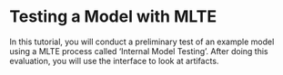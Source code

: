 # Testing a Model with MLTE
In this tutorial, you will conduct a preliminary test of an example model using a MLTE process called ‘Internal Model Testing’. After doing this evaluation, you will use the interface to look at artifacts.
